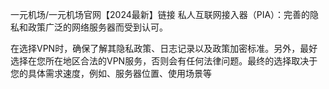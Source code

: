 一元机场/一元机场官网【2024最新】链接
私人互联网接入器（PIA）：完善的隐私和政策广泛的网络服务器而受到认可。

在选择VPN时，确保了解其隐私政策、日志记录以及政策加密标准。另外，最好选择在您所在地区合法的VPN服务，否则会有任何法律问题。最终的选择取决于您的具体需求速度，例如、服务器位置、使用场景等
